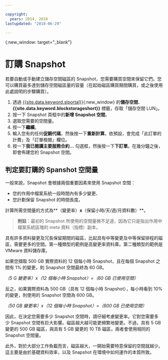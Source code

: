 ```yaml
---

copyright:
  years: 2014, 2018
lastupdated: "2018-06-29"

---
```

{:new_window: target="_blank"}

# 訂購 Snapshot

若要自動或手動建立儲存空間磁區的 Snapshot，您需要購買空間來保留它們。您可以購買最多達到儲存空間磁區量的容量（在起始磁區購買期間購買，或之後使用此處說明的步驟購買）。

1. 透過 [{{site.data.keyword.slportal}}](https://control.softlayer.com/){:new_window} 的**儲存空間**、**{{site.data.keyword.blockstorageshort}}** 標籤，存取「儲存空間 LUN」。
2. 按一下 Snapshot 頁框中的**新增 Snapshot 空間**。
3. 選取您需要的空間量。
4. 按一下**繼續**。
5. 輸入您有的任何**促銷代碼**，然後按一下**重新計算**。依預設，會完成「此訂單的計費」及「訂單檢閱」欄位。
6. 按一下**我已閱讀主要服務合約...** 勾選框，然後按一下**下訂單**。在幾分鐘之後，即會佈建您的 Snapshot 空間。

## 判定要訂購的 Spanshot 空間量

一般來說，Snapshot 會根據兩個重要因素來使用 Snapshot 空間：
- 您的作用中檔案系統一段時間內有多少變更、
- 您計劃保留 Snapshot 的時間長度。  

計算所需空間量的方式為**（變更率）**x**（保留小時/天/週/月資料數）**。  
>**附註**：最初的 Snapshot 所使用的空間量微不足道，因為它只是指出作用中檔案系統區塊的 meta 資料（指標）副本。 

具有許多資料變更及冗長保留期間的磁區，比起具有中等變更及中等保留排程的磁區，需要更多的空間。第一種類型的範例是高變更率資料庫。第二種類型的範例是 VMware 資料儲存庫。

如果您擷取 500 GB 實際資料的 12 個每小時 Snapshot，且在每個 Snapshot 之間有 1% 的變更，則 Snapshot 空間最終為 60 GB。

*（5 G 變更率）x（12 個每小時 Snapshot）=（60 GB 已使用空間）*

反之，如果實際資料為 500 GB（具有 12 個每小時 Snapshot），每小時看到 10% 的變更，則使用的 Snapshot 空間為 600 GB。

*（50 GB 變更率）x（12 個每小時 Snapshot）=（600 GB 已使用空間）*

因此，在決定您需要多少 Snapshot 空間時，請仔細考慮變更率。它對您需要多少 Snapshot 空間有巨大影響。磁區越大越可能更頻繁地變更。不過，具有 5 GB 變更的 500 GB 磁區，與具有 5 GB 變更的 10 TB 磁區，兩者會使用相同的 Snapshot 空間量。

此外，對於大部分工作負載而言，磁區越大，一開始需要特意保留的空間就越少。這主要是由於基礎資料效率，以及 Snapshot 在環境中如何運作的本質所致。
